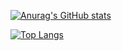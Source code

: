 

[![Anurag's GitHub stats](https://github-readme-stats.vercel.app/api?username=HelloArtty&show_icons=true&theme=dracula)](https://github.com/anuraghazra/github-readme-stats)


[![Top Langs](https://github-readme-stats.vercel.app/api/top-langs/?username=HelloArtty&show_icons=true&theme=dracula )](https://github.com/anuraghazra/github-readme-stats)


